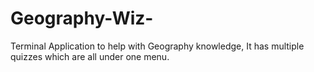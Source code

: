 # Geography-Wiz-
Terminal Application to help with Geography knowledge, It has multiple quizzes which are all under one menu. 

